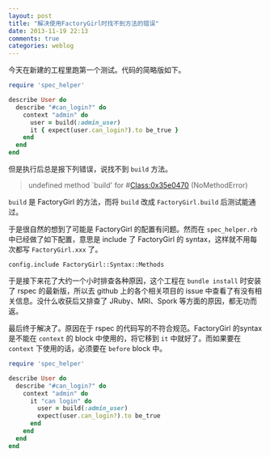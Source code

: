 ```yaml
---
layout: post
title: "解决使用FactoryGirl时找不到方法的错误"
date: 2013-11-19 22:13
comments: true
categories: weblog
---
```


今天在新建的工程里跑第一个测试。代码的简略版如下。

```ruby
require 'spec_helper'

describe User do
  describe "#can_login?" do
    context "admin" do
      user = build(:admin_user)
      it { expect(user.can_login?).to be_true }
    end
  end
end
```

但是执行后总是报下列错误，说找不到 `build` 方法。

> undefined method `build' for #<Class:0x35e0470> (NoMethodError)

<!-- more -->

`build` 是 FactoryGirl 的方法，而将 `build` 改成 `FactoryGirl.build` 后测试能通过。

于是很自然的想到了可能是 FactoryGirl 的配置有问题。然而在 `spec_helper.rb` 中已经做了如下配置，意思是 include 了 FactoryGirl 的 syntax，这样就不用每次都写 `FactoryGirl.xxx` 了。

    config.include FactoryGirl::Syntax::Methods

于是接下来花了大约一个小时排查各种原因，这个工程在 `bundle install` 时安装了 rspec 的最新版，所以去 github 上的各个相关项目的 issue 中查看了有没有相关信息。没什么收获后又排查了 JRuby、MRI、Spork 等方面的原因，都无功而返。

最后终于解决了。原因在于 rspec 的代码写的不符合规范。FactoryGirl 的syntax 是不能在 `context` 的 block 中使用的，将它移到 `it` 中就好了。而如果要在 `context` 下使用的话，必须要在 `before` block 中。

```ruby
require 'spec_helper'

describe User do
  describe "#can_login?" do
    context "admin" do
      it "can login" do
        user = build(:admin_user)
        expect(user.can_login?).to be_true
      end
    end
  end
end
```

